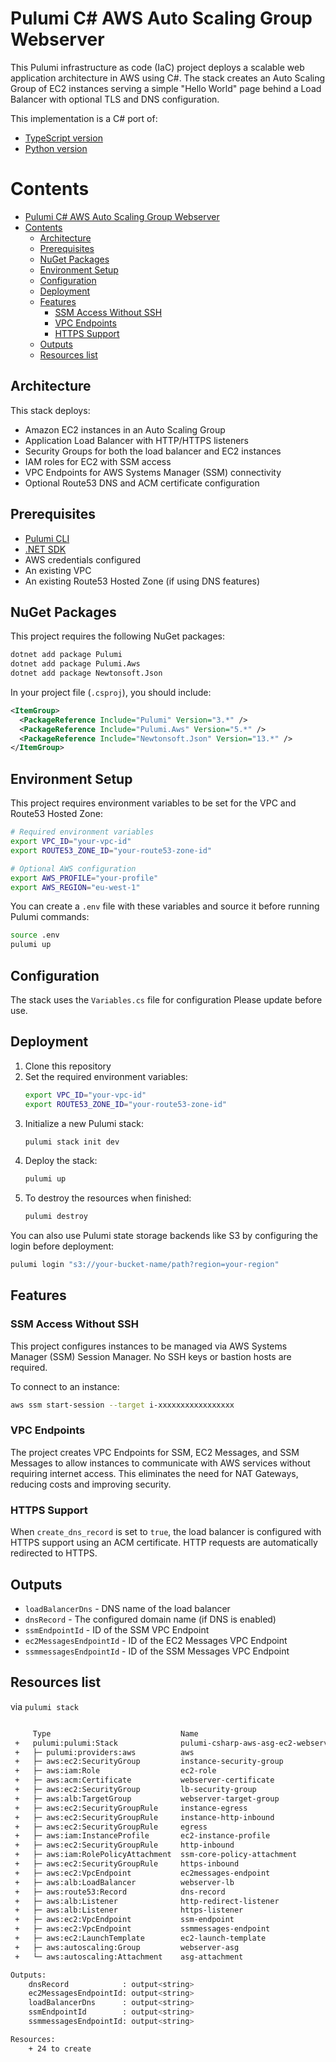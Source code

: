 # Pulumi C# AWS Auto Scaling Group Webserver

This Pulumi infrastructure as code (IaC) project deploys a scalable web application architecture in AWS using C#. The stack creates an Auto Scaling Group of EC2 instances serving a simple "Hello World" page behind a Load Balancer with optional TLS and DNS configuration.

This implementation is a C# port of:
- [TypeScript version](https://github.com/joshuamkite/pulumi-typescript-aws-asg-ec2-webserver)
- [Python version](https://github.com/joshuamkite/pulumi-python-aws-asg-ec2-webserver)


# Contents

- [Pulumi C# AWS Auto Scaling Group Webserver](#pulumi-c-aws-auto-scaling-group-webserver)
- [Contents](#contents)
  - [Architecture](#architecture)
  - [Prerequisites](#prerequisites)
  - [NuGet Packages](#nuget-packages)
  - [Environment Setup](#environment-setup)
  - [Configuration](#configuration)
  - [Deployment](#deployment)
  - [Features](#features)
    - [SSM Access Without SSH](#ssm-access-without-ssh)
    - [VPC Endpoints](#vpc-endpoints)
    - [HTTPS Support](#https-support)
  - [Outputs](#outputs)
  - [Resources list](#resources-list)


## Architecture

This stack deploys:

- Amazon EC2 instances in an Auto Scaling Group
- Application Load Balancer with HTTP/HTTPS listeners
- Security Groups for both the load balancer and EC2 instances
- IAM roles for EC2 with SSM access
- VPC Endpoints for AWS Systems Manager (SSM) connectivity
- Optional Route53 DNS and ACM certificate configuration

## Prerequisites

- [Pulumi CLI](https://www.pulumi.com/docs/get-started/install/)
- [.NET SDK](https://dotnet.microsoft.com/download)
- AWS credentials configured
- An existing VPC
- An existing Route53 Hosted Zone (if using DNS features)

## NuGet Packages

This project requires the following NuGet packages:

```bash
dotnet add package Pulumi
dotnet add package Pulumi.Aws
dotnet add package Newtonsoft.Json
```

In your project file (`.csproj`), you should include:

```xml
<ItemGroup>
  <PackageReference Include="Pulumi" Version="3.*" />
  <PackageReference Include="Pulumi.Aws" Version="5.*" />
  <PackageReference Include="Newtonsoft.Json" Version="13.*" />
</ItemGroup>
```

## Environment Setup

This project requires environment variables to be set for the VPC and Route53 Hosted Zone:

```bash
# Required environment variables
export VPC_ID="your-vpc-id"
export ROUTE53_ZONE_ID="your-route53-zone-id"

# Optional AWS configuration
export AWS_PROFILE="your-profile"
export AWS_REGION="eu-west-1"
```

You can create a `.env` file with these variables and source it before running Pulumi commands:

```bash
source .env
pulumi up
```

## Configuration

The stack uses the `Variables.cs` file for configuration Please update before use.

## Deployment

1. Clone this repository
2. Set the required environment variables:
   ```bash
   export VPC_ID="your-vpc-id"
   export ROUTE53_ZONE_ID="your-route53-zone-id"
   ```
3. Initialize a new Pulumi stack:
   ```bash
   pulumi stack init dev
   ```
4. Deploy the stack:
   ```bash
   pulumi up
   ```
5. To destroy the resources when finished:
   ```bash
   pulumi destroy
   ```

You can also use Pulumi state storage backends like S3 by configuring the login before deployment:
```bash
pulumi login "s3://your-bucket-name/path?region=your-region"
```

## Features

### SSM Access Without SSH

This project configures instances to be managed via AWS Systems Manager (SSM) Session Manager. No SSH keys or bastion hosts are required.

To connect to an instance:

```bash
aws ssm start-session --target i-xxxxxxxxxxxxxxxxx
```

### VPC Endpoints

The project creates VPC Endpoints for SSM, EC2 Messages, and SSM Messages to allow instances to communicate with AWS services without requiring internet access. This eliminates the need for NAT Gateways, reducing costs and improving security.

### HTTPS Support

When `create_dns_record` is set to `true`, the load balancer is configured with HTTPS support using an ACM certificate. HTTP requests are automatically redirected to HTTPS.

## Outputs

- `loadBalancerDns` - DNS name of the load balancer
- `dnsRecord` - The configured domain name (if DNS is enabled)
- `ssmEndpointId` - ID of the SSM VPC Endpoint
- `ec2MessagesEndpointId` - ID of the EC2 Messages VPC Endpoint
- `ssmmessagesEndpointId` - ID of the SSM Messages VPC Endpoint

## Resources list

via `pulumi stack`

```bash

     Type                             Name                                                     Plan       
 +   pulumi:pulumi:Stack              pulumi-csharp-aws-asg-ec2-webserver-newstack-2025-02-24  create     
 +   ├─ pulumi:providers:aws          aws                                                      create     
 +   ├─ aws:ec2:SecurityGroup         instance-security-group                                  create     
 +   ├─ aws:iam:Role                  ec2-role                                                 create     
 +   ├─ aws:acm:Certificate           webserver-certificate                                    create     
 +   ├─ aws:ec2:SecurityGroup         lb-security-group                                        create     
 +   ├─ aws:alb:TargetGroup           webserver-target-group                                   create     
 +   ├─ aws:ec2:SecurityGroupRule     instance-egress                                          create     
 +   ├─ aws:ec2:SecurityGroupRule     instance-http-inbound                                    create     
 +   ├─ aws:ec2:SecurityGroupRule     egress                                                   create     
 +   ├─ aws:iam:InstanceProfile       ec2-instance-profile                                     create     
 +   ├─ aws:ec2:SecurityGroupRule     http-inbound                                             create     
 +   ├─ aws:iam:RolePolicyAttachment  ssm-core-policy-attachment                               create     
 +   ├─ aws:ec2:SecurityGroupRule     https-inbound                                            create     
 +   ├─ aws:ec2:VpcEndpoint           ec2messages-endpoint                                     create     
 +   ├─ aws:alb:LoadBalancer          webserver-lb                                             create     
 +   ├─ aws:route53:Record            dns-record                                               create     
 +   ├─ aws:alb:Listener              http-redirect-listener                                   create     
 +   ├─ aws:alb:Listener              https-listener                                           create     
 +   ├─ aws:ec2:VpcEndpoint           ssm-endpoint                                             create     
 +   ├─ aws:ec2:VpcEndpoint           ssmmessages-endpoint                                     create     
 +   ├─ aws:ec2:LaunchTemplate        ec2-launch-template                                      create     
 +   ├─ aws:autoscaling:Group         webserver-asg                                            create     
 +   └─ aws:autoscaling:Attachment    asg-attachment                                           create     

Outputs:
    dnsRecord            : output<string>
    ec2MessagesEndpointId: output<string>
    loadBalancerDns      : output<string>
    ssmEndpointId        : output<string>
    ssmmessagesEndpointId: output<string>

Resources:
    + 24 to create

```
